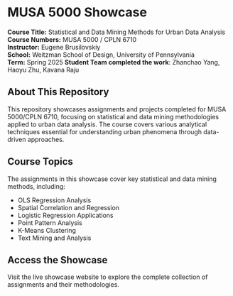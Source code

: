 # MUSA 5000 Showcase

**Course Title:** Statistical and Data Mining Methods for Urban Data Analysis  
**Course Numbers:** MUSA 5000 / CPLN 6710  
**Instructor:** Eugene Brusilovskiy  
**School:** Weitzman School of Design, University of Pennsylvania  
**Term:** Spring 2025
**Student Team completed the work**: Zhanchao Yang, Haoyu Zhu, Kavana Raju

## About This Repository

This repository showcases assignments and projects completed for MUSA 5000/CPLN 6710, focusing on statistical and data mining methodologies applied to urban data analysis. The course covers various analytical techniques essential for understanding urban phenomena through data-driven approaches.

## Course Topics

The assignments in this showcase cover key statistical and data mining methods, including:
- OLS Regression Analysis
- Spatial Correlation and Regression
- Logistic Regression Applications
- Point Pattern Analysis
- K-Means Clustering
- Text Mining and Analysis

## Access the Showcase

Visit the live showcase website to explore the complete collection of assignments and their methodologies.
